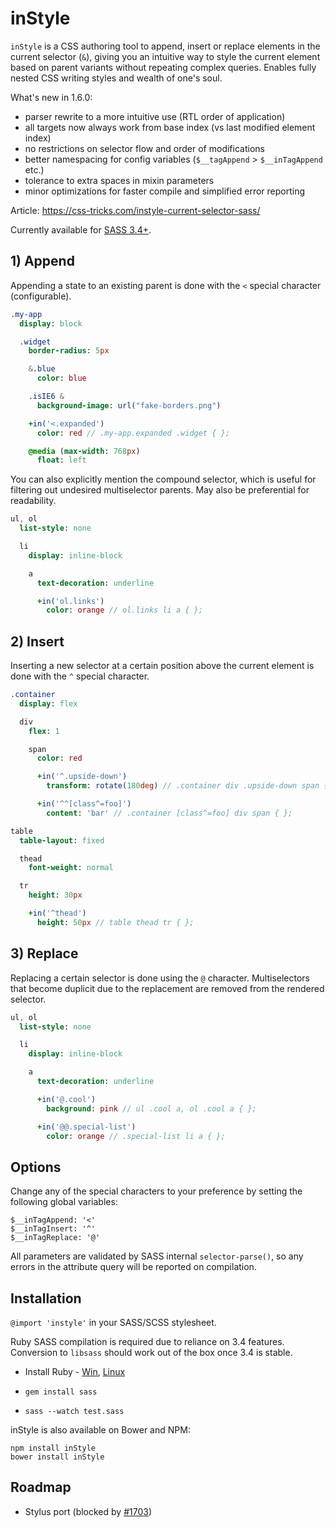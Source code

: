 # inStyle

`inStyle` is a CSS authoring tool to append, insert or replace elements in the current selector (`&`), giving you an intuitive way to style the current element based on parent variants without repeating complex queries. Enables fully nested CSS writing styles and wealth of one's soul.  

What's new in 1.6.0:  
- parser rewrite to a more intuitive use (RTL order of application)
- all targets now always work from base index (vs last modified element index)
- no restrictions on selector flow and order of modifications
- better namespacing for config variables (`$__tagAppend` > `$__inTagAppend` etc.)
- tolerance to extra spaces in mixin parameters
- minor optimizations for faster compile and simplified error reporting

Article: https://css-tricks.com/instyle-current-selector-sass/

Currently available for [SASS 3.4+](src/instyle.sass).

## 1) Append

Appending a state to an existing parent is done with the `<` special character (configurable).

```Sass
.my-app
  display: block

  .widget
    border-radius: 5px

    &.blue
      color: blue

    .isIE6 &
      background-image: url("fake-borders.png")

    +in('<.expanded')
      color: red // .my-app.expanded .widget { };

    @media (max-width: 768px)
      float: left
```

 You can also explicitly mention the compound selector, which is useful for filtering out undesired multiselector parents. May also be preferential for readability.

```Sass
ul, ol
  list-style: none

  li
    display: inline-block

    a
      text-decoration: underline

      +in('ol.links')
        color: orange // ol.links li a { };
```

## 2) Insert

Inserting a new selector at a certain position above the current element is done with the `^` special character.

```Sass
.container
  display: flex

  div
    flex: 1

    span
      color: red

      +in('^.upside-down')
        transform: rotate(180deg) // .container div .upside-down span { };

      +in('^^[class^=foo]')
        content: 'bar' // .container [class^=foo] div span { };
```

```Sass
table
  table-layout: fixed

  thead
    font-weight: normal

  tr
    height: 30px

    +in('^thead')
      height: 50px // table thead tr { };
```

## 3) Replace

Replacing a certain selector is done using the `@` character. Multiselectors that become duplicit due to the replacement are removed from the rendered selector.

```Sass
ul, ol
  list-style: none

  li
    display: inline-block

    a
      text-decoration: underline

      +in('@.cool')
        background: pink // ul .cool a, ol .cool a { };

      +in('@@.special-list')
        color: orange // .special-list li a { };
```

## Options

Change any of the special characters to your preference by setting the following global variables:

`$__inTagAppend: '<'`  
`$__inTagInsert: '^'`  
`$__inTagReplace: '@'`

All parameters are validated by SASS internal `selector-parse()`, so any errors in the attribute query will be reported on compilation.

## Installation

`@import 'instyle'` in your SASS/SCSS stylesheet.

Ruby SASS compilation is required due to reliance on 3.4 features. Conversion to `libsass` should work out of the box once 3.4 is stable.

- Install Ruby - [Win](http://rubyinstaller.org/), [Linux](https://www.ruby-lang.org/en/documentation/installation/#package-management-systems)

- `gem install sass`

- `sass --watch test.sass`

inStyle is also available on Bower and NPM:

`npm install inStyle`  
`bower install inStyle`

## Roadmap

- Stylus port (blocked by [#1703](https://github.com/stylus/stylus/issues/1703))
